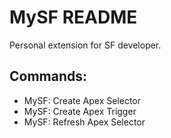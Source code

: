 # MySF README

Personal extension for SF developer.

## Commands:

- MySF: Create Apex Selector
- MySF: Create Apex Trigger
- MySF: Refresh Apex Selector